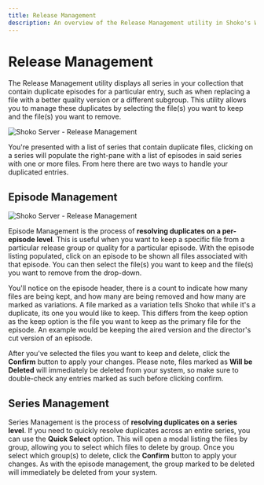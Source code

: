 ```yaml
---
title: Release Management
description: An overview of the Release Management utility in Shoko's Web UI.
---
```


# Release Management

The Release Management utility displays all series in your collection that contain duplicate episodes for a particular
entry, such as when replacing a file with a better quality version or a different subgroup. This utility allows you
to manage these duplicates by selecting the file(s) you want to keep and the file(s) you want to remove.

![Shoko Server - Release Management](/images/shoko-server/shoko-server-release-management-01.jpg)

You're presented with a list of series that contain duplicate files, clicking on a series will populate the right-pane
with a list of episodes in said series with one or more files. From here there are two ways to handle your duplicated
entries.

## Episode Management

![Shoko Server - Release Management](/images/shoko-server/shoko-server-release-management-02.jpg)

Episode Management is the process of **resolving duplicates on a per-episode level**. This is useful when you want to
keep a specific file from a particular release group or quality for a particular episode. With the episode listing
populated, click on an episode to be shown all files associated with that episode. You can then select the file(s) you
want to keep and the file(s) you want to remove from the drop-down.

You'll notice on the episode header, there is a count to indicate how many files are being kept, and how many are being
removed and how many are marked as variations. A file marked as a variation tells Shoko that while it's a duplicate, its
one you would like to keep. This differs from the keep option as the keep option is the file you want to keep as the
primary file for the episode. An example would be keeping the aired version and the director's cut version of an episode.

After you've selected the files you want to keep and delete, click the **Confirm** button to apply your changes. Please
note, files marked as **Will be Deleted** will immediately be deleted from your system, so make sure to double-check
any entries marked as such before clicking confirm.

## Series Management

Series Management is the process of **resolving duplicates on a series level**. If you need to quickly resolve
duplicates across an entire series, you can use the **Quick Select** option. This will open a modal listing the files
by group, allowing you to select which files to delete by group. Once you select which group(s) to delete, click
the **Confirm** button to apply your changes. As with the episode management, the group marked to be deleted will
immediately be deleted from your system.
